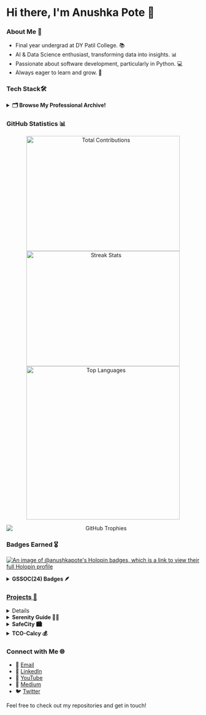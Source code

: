 # Hi there, I'm Anushka Pote 👋

### About Me 🌟
- Final year undergrad at DY Patil College. 📚
- AI & Data Science enthusiast, transforming data into insights. 📊  
- Passionate about software development, particularly in Python. 💻  
- Always eager to learn and grow. 🚀  
 
### Tech Stack🛠️ 
<details>
  <summary><b>🗂️ Browse My Professional Archive!</b></summary>
  <p>
    Languages:
    <br>
    <img src="https://img.shields.io/badge/-Python-3776AB?style=flat-square&logo=python&logoColor=white" height="30" /> 
    <img src="https://img.shields.io/badge/-C++-00599C?style=flat-square&logo=c%2B%2B&logoColor=white" height="30" /> 
    <img src="https://img.shields.io/badge/-R-276DC3?style=flat-square&logo=r&logoColor=white" height="30" /> 
    <img src="https://img.shields.io/badge/-SQL-4479A1?style=flat-square&logo=postgresql&logoColor=white" height="30" /> 
    <img src="https://img.shields.io/badge/-JavaScript-F7DF1E?style=flat-square&logo=javascript&logoColor=black" height="30" />
    <img src="https://img.shields.io/badge/-HTML-E34F26?style=flat-square&logo=html5&logoColor=white" height="30" /> 
    <img src="https://img.shields.io/badge/-CSS-1572B6?style=flat-square&logo=css3&logoColor=white" height="30" /> 
    <br><br>
    Frameworks:
    <br>
    <img src="https://img.shields.io/badge/-Flask-000000?style=flat-square&logo=flask&logoColor=white" height="30" /> 
    <img src="https://img.shields.io/badge/-Django-092E20?style=flat-square&logo=django&logoColor=white" height="30" /> 
    <img src="https://img.shields.io/badge/-FastAPI-005571?style=flat-square&logo=fastapi&logoColor=white" height="30" /> 
    <img src="https://img.shields.io/badge/-Streamlit-FF4B4B?style=flat-square&logo=streamlit&logoColor=white" height="30" /> 
    <img src="https://img.shields.io/badge/-Matplotlib-003B57?style=flat-square&logo=matplotlib&logoColor=white" height="30" /> 
    <img src="https://img.shields.io/badge/-Google%20Analytics-E37400?style=flat-square&logo=google-analytics&logoColor=white" height="30" /> 
    <img src="https://img.shields.io/badge/-TensorFlow-FF6F00?style=flat-square&logo=tensorflow&logoColor=white" height="30" /> 
    <img src="https://img.shields.io/badge/-Bootstrap-563D7C?style=flat-square&logo=bootstrap&logoColor=white" height="30" /> 
    <br><br>
    Tools:
    <br>
    <img src="https://img.shields.io/badge/-PowerBI-F2C811?style=flat-square&logo=power-bi&logoColor=black" height="30" /> 
    <img src="https://img.shields.io/badge/-Excel-217346?style=flat-square&logo=microsoft-excel&logoColor=white" height="30" /> 
    <img src="https://img.shields.io/badge/-Jupyter-DA5B0D?style=flat-square&logo=jupyter&logoColor=white" height="30" /> 
    <img src="https://img.shields.io/badge/-Git-F05032?style=flat-square&logo=git&logoColor=white" height="30" /> 
    <img src="https://img.shields.io/badge/-GitHub-181717?style=flat-square&logo=github&logoColor=white" height="30" /> 
    <img src="https://img.shields.io/badge/-Tableau-E97627?style=flat-square&logo=tableau&logoColor=white" height="30" /> 
  </p>
</details>

### GitHub Statistics 📊
<p align="center">
  <img src="https://github-readme-stats.vercel.app/api?username=Anushka-Pote&show_icons=true&theme=radical" width="400" height="300" alt="Total Contributions" />
  <img src="https://github-readme-streak-stats.herokuapp.com/?user=Anushka-Pote&theme=radical" width="400" height="300" alt="Streak Stats" />
  <img src="https://github-readme-stats.vercel.app/api/top-langs/?username=Anushka-Pote&layout=compact&theme=radical" width="400" alt="Top Languages" />
</p>

<p align="center">
  <img src="https://github-profile-trophy.vercel.app/?username=Anushka-Pote&theme=radical&no-frame=true&no-bg=true&margin-w=15" alt="GitHub Trophies" style="display: block;" />
</p>

### Badges Earned 🎖️
[![An image of @anushkapote's Holopin badges, which is a link to view their full Holopin profile](https://holopin.me/anushkapote)](https://holopin.io/@anushkapote)

<details>	
 <summary><b>GSSOC(24) Badges 🪶</b></summary><br>
<div style='display:flex; align-items:center; gap: 30px;' align='center'><a href="https://gssoc.girlscript.tech/leaderboard">
<img src="https://raw.githubusercontent.com/GSSoC24/Postman-Challenge/main/docs/assets/Postman%20White.png" width="120px" height="120px" gap: 30px />
  <img src="https://raw.githubusercontent.com/GSSoC24/Postman-Challenge/main/docs/assets/1.png" width="120px" height="120px" gap: 20px />
  <img src="https://raw.githubusercontent.com/GSSoC24/Postman-Challenge/main/docs/assets/2.png" width="120px" height="120px" gap: 20px />
  <img src="https://raw.githubusercontent.com/GSSoC24/Postman-Challenge/main/docs/assets/3.png" width="120px" height="120px" gap: 20px />
  <img src="https://raw.githubusercontent.com/GSSoC24/Postman-Challenge/main/docs/assets/4.png" width="120px" height="120px" gap: 20px />
  <img src="https://raw.githubusercontent.com/GSSoC24/Postman-Challenge/main/docs/assets/5.png" width="120px" height="120px" gap: 20px />
</div>
</details>

### Projects 🚀

<details>
  <summary><b>Standout Platform 🌟</b></summary>
  This award-winning platform, which secured first place at the Code Without Barrier Microsoft Hackathon 24, revolutionizes personalized learning through tailored course recommendations. Standout Platform transforms user data into actionable insights, empowering learners to navigate their educational journeys effectively.  
  <a href="https://github.com/Anushka-Pote/StandOut-Platform">Repo</a> | <a href="https://youtu.be/r6Miayfoy2k">Demo</a>
</details>

<details>
  <summary><b>Serenity Guide 🧘‍♀️</b></summary>
  Serenify Guide is an innovative health and mind relaxation application that utilizes AI tools for effective stress and anger management. By providing personalized resources and techniques, it aims to enhance emotional well-being and promote mental clarity. This project has also been accepted for GirlScript Summer of Code 24 for contributions, reflecting its impact and relevance.  
  <a href="https://github.com/Anushka-Pote/Serenity-Guide">Repo</a> | <a href="https://youtu.be/j4-efJYhnzs">Demo</a>
</details>

<details>
  <summary><b>SafeCity 🏙️</b></summary>
  SafeCity harnesses the power of Explainable AI to enhance urban safety through transparent decision-making. The project focuses on providing insights into safety measures and their effectiveness, fostering trust within communities. By bridging the gap between technology and public safety, SafeCity aims to create a safer urban environment.  
  <a href="https://github.com/Anushka-Pote/SafeCity-with-XAI">Repo</a> | <a href="https://youtu.be/Zo1i4-fzEps">Demo</a>
</details>

<details>
  <summary><b>TCO-Calcy 💰</b></summary>
  TCO-Calcy is a cloud-based tool designed to calculate the Total Cost of Ownership, offering businesses critical insights for strategic financial decisions. By leveraging machine learning algorithms, this application provides predictive analytics that helps organizations optimize their investments. The comprehensive reporting feature enhances clarity and aids in effective budgeting.  
  <a href="https://github.com/Anushka-Pote/TCO-Cloud-Calcy">Repo</a> | <a href="https://youtu.be/7Cs2A7y_Mk4">Demo</a>
</details>


### Connect with Me 🌐
- 📧 [Email](mailto:anushkapote1603@gmail.com)
- 💼 [LinkedIn](https://www.linkedin.com/in/anushka-pote/)
- 🎥 [YouTube](https://www.youtube.com/@anushkapote6925)
- 📝 [Medium](https://medium.com/@anushkapote1603)
- 🐦 [Twitter](https://x.com/AnushkaPote)

Feel free to check out my repositories and get in touch!
